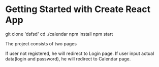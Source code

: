# Getting Started with Create React App

git clone 'dsfsd'
cd ./calendar
npm install
npm start

The project consists of two pages

If user not registered, he will redirect to Login page.
If user input actual data(login and password), he will redirect to Calendar page.
